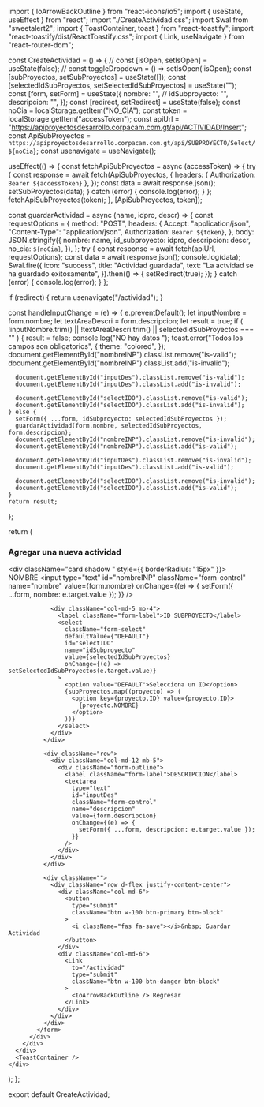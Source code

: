 import { IoArrowBackOutline } from "react-icons/io5";
import { useState, useEffect } from "react";
import "./CreateActividad.css";
import Swal from "sweetalert2";
import { ToastContainer, toast } from "react-toastify";
import "react-toastify/dist/ReactToastify.css";
import { Link, useNavigate } from "react-router-dom";

const CreateActividad = () => {
  // const [isOpen, setIsOpen] = useState(false);
  // const toggleDropdown = () => setIsOpen(!isOpen);
  const [subProyectos, setSubProyectos] = useState([]);
  const [selectedIdSubProyectos, setSelectedIdSubProyectos] = useState("");
  const [form, setForm] = useState({
    nombre: "",
    // idSubproyecto: "",
    descripcion: "",
  });
  const [redirect, setRedirect] = useState(false);
  const noCia = localStorage.getItem("NO_CIA");
  const token = localStorage.getItem("accessToken");
  const apiUrl =
    "https://apiproyectosdesarrollo.corpacam.com.gt/api/ACTIVIDAD/Insert";
  const ApiSubProyectos = `https://apiproyectosdesarrollo.corpacam.com.gt/api/SUBPROYECTO/Select/${noCia}`;
  const usenavigate = useNavigate();

  useEffect(() => {
    const fetchApiSubProyectos = async (accessToken) => {
      try {
        const response = await fetch(ApiSubProyectos, {
          headers: { Authorization: `Bearer ${accessToken}` },
        });
        const data = await response.json();
        setSubProyectos(data);
      } catch (error) {
        console.log(error);
      }
    };
    fetchApiSubProyectos(token);
  }, [ApiSubProyectos, token]);

  const guardarActividad = async (name, idpro, descr) => {
    const requestOptions = {
      method: "POST",
      headers: {
        Accept: "application/json",
        "Content-Type": "application/json",
        Authorization: `Bearer ${token}`,
      },
      body: JSON.stringify({
        nombre: name,
        id_subproyecto: idpro,
        descripcion: descr,
        no_cia: `${noCia}`,
      }),
    };
    try {
      const response = await fetch(apiUrl, requestOptions);
      const data = await response.json();
      console.log(data);
      Swal.fire({
        icon: "success",
        title: "Actividad guardada",
        text: "La actvidad se ha guardado exitosamente",
      }).then(() => {
        setRedirect(true);
      });
    } catch (error) {
      console.log(error);
    }
  };

  if (redirect) {
    return usenavigate("/actividad");
  }

  const handleInputChange = (e) => {
    e.preventDefault();
    let inputNombre = form.nombre;
    let textAreaDescri = form.descripcion;
    let result = true;
    if (
      !inputNombre.trim() ||
      !textAreaDescri.trim() ||
      selectedIdSubProyectos === ""
    ) {
      result = false;
      console.log("NO hay datos ");
      toast.error("Todos los campos son obligatorios", {
        theme: "colored",
      });
      document.getElementById("nombreINP").classList.remove("is-valid");
      document.getElementById("nombreINP").classList.add("is-invalid");

      document.getElementById("inputDes").classList.remove("is-valid");
      document.getElementById("inputDes").classList.add("is-invalid");

      document.getElementById("selectIDO").classList.remove("is-valid");
      document.getElementById("selectIDO").classList.add("is-invalid");
    } else {
      setForm({ ...form, idSubproyecto: selectedIdSubProyectos });
      guardarActividad(form.nombre, selectedIdSubProyectos, form.descripcion);
      document.getElementById("nombreINP").classList.remove("is-invalid");
      document.getElementById("nombreINP").classList.add("is-valid");

      document.getElementById("inputDes").classList.remove("is-invalid");
      document.getElementById("inputDes").classList.add("is-valid");

      document.getElementById("selectIDO").classList.remove("is-invalid");
      document.getElementById("selectIDO").classList.add("is-valid");
    }
    return result;
  };

  return (
    <div className="container contCreateActivi">
      <h3 className="text-center " style={{}}>
        Agregar una nueva actividad
      </h3>
      <div className="col-lg-8 mb-lg-0">
        <div className="card shadow " style={{ borderRadius: "15px" }}>
          <div className="card-body py-5 px-md-5">
            <form onSubmit={handleInputChange}>
              <div className="row">
                <div className="col-md-7 mb-4">
                  <div className="form-outline">
                    <label className="form-label">NOMBRE</label>
                    <input
                      type="text"
                      id="nombreINP"
                      className="form-control"
                      name="nombre"
                      value={form.nombre}
                      onChange={(e) => {
                        setForm({ ...form, nombre: e.target.value });
                      }}
                    />
                  </div>
                </div>

                <div className="col-md-5 mb-4">
                  <label className="form-label">ID SUBPROYECTO</label>
                  <select
                    className="form-select"
                    defaultValue={"DEFAULT"}
                    id="selectIDO"
                    name="idSubproyecto"
                    value={selectedIdSubProyectos}
                    onChange={(e) => setSelectedIdSubProyectos(e.target.value)}
                  >
                    <option value="DEFAULT">Selecciona un ID</option>
                    {subProyectos.map((proyecto) => (
                      <option key={proyecto.ID} value={proyecto.ID}>
                        {proyecto.NOMBRE}
                      </option>
                    ))}
                  </select>
                </div>
              </div>

              <div className="row">
                <div className="col-md-12 mb-5">
                  <div className="form-outline">
                    <label className="form-label">DESCRIPCION</label>
                    <textarea
                      type="text"
                      id="inputDes"
                      className="form-control"
                      name="descripcion"
                      value={form.descripcion}
                      onChange={(e) => {
                        setForm({ ...form, descripcion: e.target.value });
                      }}
                    />
                  </div>
                </div>
              </div>

              <div className="">
                <div className="row d-flex justify-content-center">
                  <div className="col-md-6">
                    <button
                      type="submit"
                      className="btn w-100 btn-primary btn-block"
                    >
                      <i className="fas fa-save"></i>&nbsp; Guardar Actividad
                    </button>
                  </div>
                  <div className="col-md-6">
                    <Link
                      to="/actividad"
                      type="submit"
                      className="btn w-100 btn-danger btn-block"
                    >
                      <IoArrowBackOutline /> Regresar
                    </Link>
                  </div>
                </div>
              </div>
            </form>
          </div>
        </div>
      </div>
      <ToastContainer />
    </div>
  );
};

export default CreateActividad;
